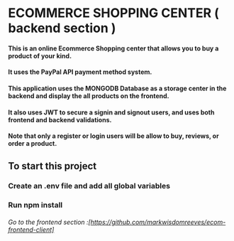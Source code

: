 # ECOMMERCE SHOPPING CENTER ( backend section )

#### This is an online Ecommerce Shopping center that allows you to buy a product of your kind.
#### It uses the PayPal API payment method system. 
#### This application uses the MONGODB Database as a storage center in the backend and display the all products on the frontend.
#### It also uses JWT to secure a signin and signout users, and uses both frontend and backend validations.
#### Note that only a register or login users will be allow to buy, reviews, or order a product.

## To start this project

### Create an .env file and add all global variables
### Run npm install

###### Go to the frontend section :[https://github.com/markwisdomreeves/ecom-frontend-client]





